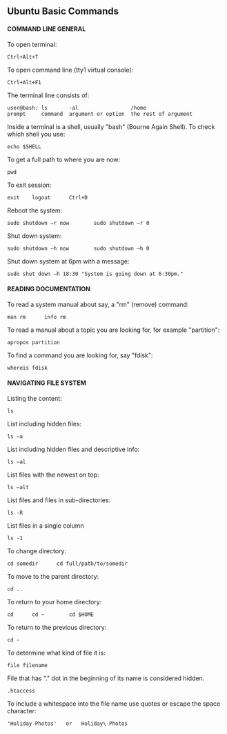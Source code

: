 ## Ubuntu Basic Commands

#### COMMAND LINE GENERAL
To open terminal:
```
Ctrl+Alt+T
```
To open command line (tty1 virtual console):
```
Ctrl+Alt+F1
```
The terminal line consists of:
```
user@bash: ls       -al                 /home
prompt     command  argument or option  the rest of argument
```
Inside a terminal is a shell, usually "bash" (Bourne Again Shell).
To check which shell you use:
```
echo $SHELL
```
To get a full path to where you are now:
```
pwd
```
To exit session:
```
exit  	logout		Ctrl+D
```
Reboot the system:
```
sudo shutdown –r now		sudo shutdown –r 0
```
Shut down system:
```
sudo shutdown –h now		sudo shutdown –h 0	
```
Shut down system at 6pm with a message:
```
sudo shut down –h 18:30 "System is going down at 6:30pm."
```

#### READING DOCUMENTATION
To read a system manual about say, a "rm" (remove) command:
```
man rm		info rm
```
To read a manual about a topic you are looking for, for example "partition":
```
apropos partition
```
To find a command you are looking for, say "fdisk":
```
whereis fdisk
```

#### NAVIGATING FILE SYSTEM
Listing the content:
```
ls
```
List including hidden files:
```
ls –a
```
List including hidden files and descriptive info:
```
ls –al
```
List files with the newest on top:
```
ls –alt
```
List files and files in sub-directories:
```
ls -R
```
List files in a single column
```
ls -1
```
To change directory:
```
cd somedir		cd full/path/to/somedir
```
To move to the parent directory:
```
cd ..
```
To return to your home directory:
```
cd 		cd ~		cd $HOME
```
To return to the previous directory:
```
cd -
```
To determine what kind of file it is:
```
file filename
```
File that has "." dot in the beginning of its name is considered hidden.
```
.htaccess
```
To include a whitespace into the file name use quotes or escape the space character:
```
'Holiday Photos'   or   Holiday\ Photos
```
